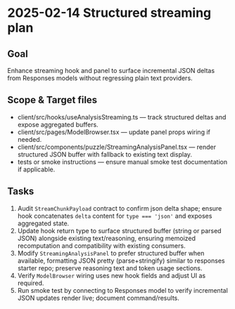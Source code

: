 # 2025-02-14 Structured streaming plan

## Goal
Enhance streaming hook and panel to surface incremental JSON deltas from Responses models without regressing plain text providers.

## Scope & Target files
- client/src/hooks/useAnalysisStreaming.ts — track structured deltas and expose aggregated buffers.
- client/src/pages/ModelBrowser.tsx — update panel props wiring if needed.
- client/src/components/puzzle/StreamingAnalysisPanel.tsx — render structured JSON buffer with fallback to existing text display.
- tests or smoke instructions — ensure manual smoke test documentation if applicable.

## Tasks
1. Audit `StreamChunkPayload` contract to confirm json delta shape; ensure hook concatenates `delta` content for `type === 'json'` and exposes aggregated state.
2. Update hook return type to surface structured buffer (string or parsed JSON) alongside existing text/reasoning, ensuring memoized recomputation and compatibility with existing consumers.
3. Modify `StreamingAnalysisPanel` to prefer structured buffer when available, formatting JSON pretty (parse+stringify) similar to responses starter repo; preserve reasoning text and token usage sections.
4. Verify `ModelBrowser` wiring uses new hook fields and adjust UI as required.
5. Run smoke test by connecting to Responses model to verify incremental JSON updates render live; document command/results.
